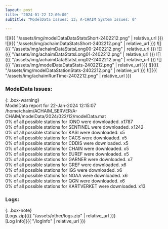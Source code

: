```yaml
---
layout: post
title: "2024-01-22 12:00:00"
subtitle: "ModelData Issues: 13; A-CHAIM System Issues: 0"

---
```


![]({{ "/assets/img/modelDataDataStatsShort-2402212.png" | relative_url }})
![]({{ "/assets/img/achaimDataStatsShort-2402212.png" | relative_url }})
![]({{ "/assets/img/achaimDataStatsLong00-2402212.png" | relative_url }})
![]({{ "/assets/img/achaimDataStatsLong01-2402212.png" | relative_url }})
![]({{ "/assets/img/achaimDataStatsLong02-2402212.png" | relative_url }})
![]({{ "/assets/img/modelDataDataStats-2402212.png" | relative_url }})
![]({{ "/assets/img/modelDataStationStats-2402212.png" | relative_url }})
![]({{ "/assets/img/achaimRunTime-2402212.png" | relative_url }})


### ModelData Issues:  
  
{: .box-warning}  
 ModelData report for 22-Jan-2024 12:15:07   
 /home/chaim/ACHAIM_SERVER/A-CHAIM/modelData/2024/022/12/modelData.mat   
 0% of all possible stations for IONO were downloaded. x1787   
 0% of all possible stations for SENTINEL were downloaded. x1242   
 0% of all possible stations for KASI were downloaded. x5   
 0% of all possible stations for CACS were downloaded. x5   
 0% of all possible stations for CDDIS were downloaded. x5   
 0% of all possible stations for CHAIN were downloaded. x5   
 0% of all possible stations for EUREF were downloaded. x5   
 0% of all possible stations for GARNER were downloaded. x7   
 0% of all possible stations for GREF were downloaded. x6   
 0% of all possible stations for IGS were downloaded. x6   
 0% of all possible stations for NOAA were downloaded. x6   
 0% of all possible stations for QGN were downloaded. x6   
 0% of all possible stations for KARTVERKET were downloaded. x13   
  


### Logs:  
  
{: .box-note}  
[Logs.zip]({{ "/assets/other/logs.zip" | relative_url }})  
[Log Info]({{ "/logInfo" | relative_url }})  
